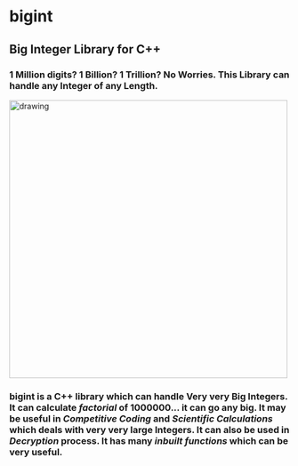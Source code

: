 # bigint
## Big Integer Library for C++
### 1 Million digits? 1 Billion? 1 Trillion? No Worries. This Library can handle any Integer of any Length.
<img src="https://github.com/rgroshanrg/bigint/blob/main/bigint_image.jpg" alt="drawing" width="500"/>

### bigint is a C++ library which can handle Very very **Big Integers**. It can calculate *factorial* of **1000000...** it can go any big. It may be useful in *Competitive Coding* and *Scientific Calculations* which deals with very very large Integers. It can also be used in *Decryption* process. It has many *inbuilt functions* which can be very useful.
